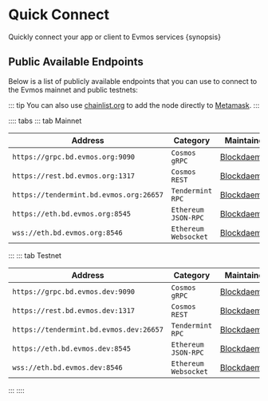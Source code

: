 <!--
order: 2
-->

# Quick Connect

Quickly connect your app or client to Evmos services {synopsis}

## Public Available Endpoints

Below is a list of publicly available endpoints that you can use to connect to the Evmos mainnet and
public testnets:

::: tip
You can also use [chainlist.org](https://chainlist.org/) to add the node directly to [Metamask](./../users/wallets/metamask#automatic-import).
:::

:::: tabs
::: tab Mainnet

| Address                                 | Category               | Maintainer                              |
| --------------------------------------- | ---------------------- | --------------------------------------- |
| `https://grpc.bd.evmos.org:9090`        | `Cosmos` `gRPC`        | [Blockdaemon](https://blockdaemon.com/) |
| `https://rest.bd.evmos.org:1317`        | `Cosmos` `REST`        | [Blockdaemon](https://blockdaemon.com/) |
| `https://tendermint.bd.evmos.org:26657` | `Tendermint` `RPC`     | [Blockdaemon](https://blockdaemon.com/) |
| `https://eth.bd.evmos.org:8545`         | `Ethereum` `JSON-RPC`  | [Blockdaemon](https://blockdaemon.com/) |
| `wss://eth.bd.evmos.org:8546`           | `Ethereum` `Websocket` | [Blockdaemon](https://blockdaemon.com/) |
:::
::: tab Testnet

| Address                                 | Category               | Maintainer                              |
| --------------------------------------- | ---------------------- | --------------------------------------- |
| `https://grpc.bd.evmos.dev:9090`        | `Cosmos` `gRPC`        | [Blockdaemon](https://blockdaemon.com/) |
| `https://rest.bd.evmos.dev:1317`        | `Cosmos` `REST`        | [Blockdaemon](https://blockdaemon.com/) |
| `https://tendermint.bd.evmos.dev:26657` | `Tendermint` `RPC`     | [Blockdaemon](https://blockdaemon.com/) |
| `https://eth.bd.evmos.dev:8545`         | `Ethereum` `JSON-RPC`  | [Blockdaemon](https://blockdaemon.com/) |
| `wss://eth.bd.evmos.dev:8546`           | `Ethereum` `Websocket` | [Blockdaemon](https://blockdaemon.com/) |
:::
::::
